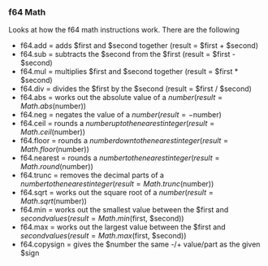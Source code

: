 ### f64 Math

Looks at how the f64 math instructions work. There are the following

- f64.add = adds $first and $second together (result = $first + $second)
- f64.sub = subtracts the $second from the $first (result = $first - $second)
- f64.mul = multiplies $first and $second together (result = $first * $second)
- f64.div = divides the $first by the $second (result = $first / $second)
- f64.abs = works out the absolute value of a $number (result = Math.abs($number))
- f64.neg = negates the value of a $number (result = -$number)
- f64.ceil = rounds a $number up to the nearest integer (result = Math.ceil($number))
- f64.floor = rounds a $number down to the nearest integer (result = Math.floor($number))
- f64.nearest = rounds a $number to the nearest integer (result = Math.round($number))
- f64.trunc = removes the decimal parts of a $number to the nearest integer (result = Math.trunc($number))
- f64.sqrt = works out the square root of a $number (result = Math.sqrt($number))
- f64.min = works out the smallest value between the $first and $second values (result = Math.min($first, $second))
- f64.max = works out the largest value between the $first and $second values (result = Math.max($first, $second))
- f64.copysign = gives the $number the same -/+ value/part as the given $sign